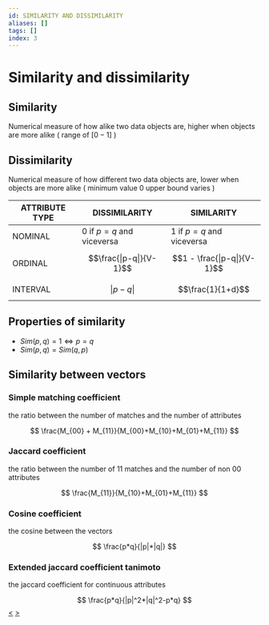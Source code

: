 ```yaml
---
id: SIMILARITY AND DISSIMILARITY
aliases: []
tags: []
index: 3
---
```


# Similarity and dissimilarity

## Similarity

Numerical measure of how alike two data objects are, higher when objects are more alike ( range of $[0-1]$ )

## Dissimilarity

Numerical measure of how different two data objects are, lower when objects are more alike ( minimum value  $0$ upper bound varies )

| ATTRIBUTE TYPE | DISSIMILARITY | SIMILARITY |
| ---- | ---- | ---- |
| NOMINAL | $0$ if $p=q$ and viceversa | $1$ if $p=q$ and viceversa |
| ORDINAL | $$\frac{\|p-q\|}{V-1}$$ | $$1 - \frac{\|p-q\|}{V-1}$$ |
| INTERVAL | $$\|p-q\|$$ | $$\frac{1}{1+d}$$ |

## Properties of similarity

- $Sim(p, q) = 1 \iff p = q$
- $Sim(p, q) = Sim(q, p)$

## Similarity between vectors

### Simple matching coefficient

the ratio between the number of matches and the number of attributes

$$
\frac{M_{00} + M_{11}}{M_{00}+M_{10}+M_{01}+M_{11}}
$$
### Jaccard coefficient

the ratio between the number of $11$ matches and the number of non $00$ attributes

$$
\frac{M_{11}}{M_{10}+M_{01}+M_{11}}
$$
### Cosine coefficient

the cosine between the vectors

$$
\frac{p*q}{|p|*|q|}
$$
### Extended jaccard coefficient tanimoto

the jaccard coefficient for continuous attributes

$$
\frac{p*q}{|p|^2*|q|^2-p*q}
$$
[<](pages/computer_vision/object_detection/instance_level_object_detection.md) [>](pages/computer_vision/object_detection/shape_based_matching.md)
